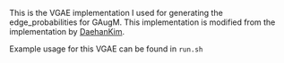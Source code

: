 This is the VGAE implementation I used for generating the edge_probabilities for GAugM. This implementation is modified from the implementation by [DaehanKim](https://github.com/DaehanKim/vgae_pytorch).

Example usage for this VGAE can be found in ```run.sh```